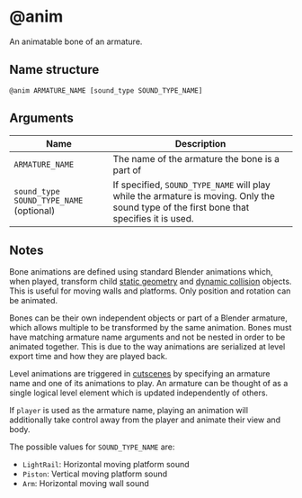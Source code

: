 # @anim

An animatable bone of an armature.

## Name structure

```
@anim ARMATURE_NAME [sound_type SOUND_TYPE_NAME]
```

## Arguments

| Name                                    | Description                                                                                                                              |
| --------------------------------------- | ---------------------------------------------------------------------------------------------------------------------------------------- |
| `ARMATURE_NAME`                         | The name of the armature the bone is a part of                                                                                           |
| `sound_type SOUND_TYPE_NAME` (optional) | If specified, `SOUND_TYPE_NAME` will play while the armature is moving. Only the sound type of the first bone that specifies it is used. |

## Notes

Bone animations are defined using standard Blender animations which, when
played, transform child [static geometry](./static.md) and
[dynamic collision](./dynamic_box.md) objects. This is useful for moving walls
and platforms. Only position and rotation can be animated.

Bones can be their own independent objects or part of a Blender armature, which
allows multiple to be transformed by the same animation. Bones must have
matching armature name arguments and not be nested in order to be animated
together. This is due to the way animations are serialized at level export time
and how they are played back.

Level animations are triggered in [cutscenes](../cutscenes/README.md) by
specifying an armature name and one of its animations to play. An armature can
be thought of as a single logical level element which is updated independently
of others.

If `player` is used as the armature name, playing an animation will additionally
take control away from the player and animate their view and body.

The possible values for `SOUND_TYPE_NAME` are:
* `LightRail`: Horizontal moving platform sound
* `Piston`: Vertical moving platform sound
* `Arm`: Horizontal moving wall sound
